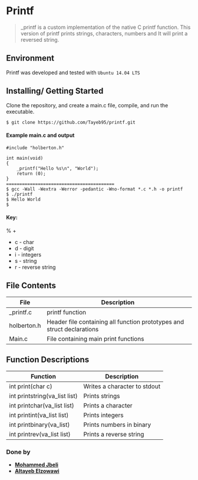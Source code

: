 # Printf
> _printf is a custom implementation of the native C printf function. This version of printf prints strings, characters, numbers and It will print a reversed string.

## Environment
Printf was developed and tested with `Ubuntu 14.04 LTS`

## Installing/ Getting Started
Clone the repository, and create a main.c file, compile, and run the executable.
```
$ git clone https://github.com/Tayeb95/printf.git
```
#### Example main.c and output
```
#include "holberton.h"

int main(void)
{
	_printf("Hello %s\n", "World");
	return (0);
}
=========================================
$ gcc -Wall -Wextra -Werror -pedantic -Wno-format *.c *.h -o printf
$ ./printf
$ Hello World
$
```

#### Key:

% +

- c - char
- d - digit
- i - integers
- s - string
- r - reverse string

## File Contents

|   **File**   |   **Description**   |
| -------------|---------------------|
| \_printf.c |  printf function |
| holberton.h   | Header file containing all function prototypes and struct declarations |
| Main.c  | File containing main print functions |

## Function Descriptions
| **Function** | **Description** |
| -------------- | ----------------- |
|int print(char c)| Writes a character to stdout|
|int printstring(va_list list)|Prints strings|
|int printchar(va_list list)|Prints a character|
|int printint(va_list list)|Prints integers|
|int printbinary(va_list)|Prints numbers in binary|
|int printrev(va_list list)|Prints a reverse string|

### Done by

* [**Mohammed Jbeli**](https://github.com/medjbelii)
* [**Altayeb Elzowawi**](https://github.com/Tayeb95)
